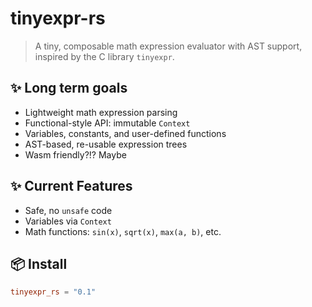 # tinyexpr-rs

> A tiny, composable math expression evaluator with AST support, inspired by the C library `tinyexpr`.

## ✨ Long term goals

- Lightweight math expression parsing
- Functional-style API: immutable `Context`
- Variables, constants, and user-defined functions
- AST-based, re-usable expression trees
- Wasm friendly?!? Maybe

## ✨ Current Features

- Safe, no `unsafe` code
- Variables via `Context`
- Math functions: `sin(x)`, `sqrt(x)`, `max(a, b)`, etc.

## 📦 Install

```toml
tinyexpr_rs = "0.1"
```
